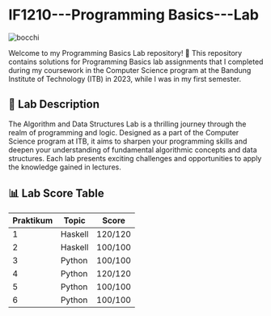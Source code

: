 # IF1210---Programming Basics---Lab

![bocchi](https://media.tenor.com/P6fotmS0cEgAAAAe/bocchi-the-rock-bocchi.png)

Welcome to my Programming Basics Lab repository! 🚀 This repository contains solutions for Programming Basics lab assignments that I completed during my coursework in the Computer Science program at the Bandung Institute of Technology (ITB) in 2023, while I was in my first semester. 

## 📘 Lab Description

The Algorithm and Data Structures Lab is a thrilling journey through the realm of programming and logic. Designed as a part of the Computer Science program at ITB, it aims to sharpen your programming skills and deepen your understanding of fundamental algorithmic concepts and data structures. Each lab presents exciting challenges and opportunities to apply the knowledge gained in lectures.

## 📊 Lab Score Table

| Praktikum    | Topic                                         | Score  |
|--------------|-----------------------------------------------|--------|
| 1            | Haskell                                       | 120/120|
| 2            | Haskell                                       | 100/100|
| 3            | Python                                        | 100/100|
| 4            | Python                                        | 120/120|
| 5            | Python                                        | 100/100|
| 6            | Python                                        | 100/100|
